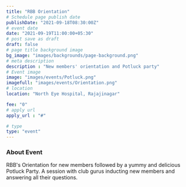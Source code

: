 ```yaml
---
title: "RBB Orientation"
# Schedule page publish date
publishDate: "2021-09-18T08:30:00Z"
# event date
date: "2021-09-19T11:00:00+05:30"
# post save as draft
draft: false
# page title background image
bg_image: "images/backgrounds/page-background.png"
# meta description
description : "New members' orientation and Potluck party"
# Event image
image: "images/events/Potluck.png"
imagefull: "images/events/Orientation.png"
# location
location: "North Eye Hospital, Rajajinagar"

fee: "0"
# apply url
apply_url : "#"

# type
type: "event"
---
```


### About Event
RBB's Orientation for new members followed by a yummy and delicious Potluck Party.
A session with club gurus inducting new members and answering all their questions.